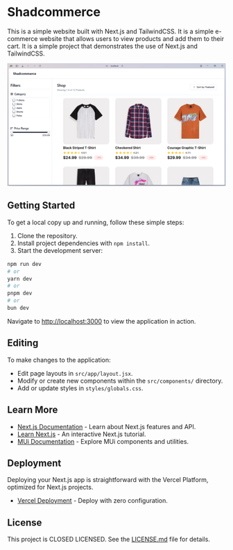 # Shadcommerce

This is a simple website built with Next.js and TailwindCSS. It is a simple e-commerce website that allows users to view products and add them to their cart. It is a simple project that demonstrates the use of Next.js and TailwindCSS.

![Upgrade](/public/og-image.png "This site looks cool doesn't it?")


## Getting Started

To get a local copy up and running, follow these simple steps:

1. Clone the repository.
2. Install project dependencies with `npm install`.
3. Start the development server:

```bash
npm run dev
# or
yarn dev
# or
pnpm dev
# or
bun dev
```

Navigate to [http://localhost:3000](http://localhost:3000) to view the application in action.

## Editing

To make changes to the application:

- Edit page layouts in `src/app/layout.jsx`.
- Modify or create new components within the `src/components/` directory.
- Add or update styles in `styles/globals.css`.

## Learn More

- [Next.js Documentation](https://nextjs.org/docs) - Learn about Next.js features and API.
- [Learn Next.js](https://nextjs.org/learn) - An interactive Next.js tutorial.
- [MUi Documentation](https://mui.com/getting-started/usage/) - Explore MUi components and utilities.

## Deployment

Deploying your Next.js app is straightforward with the Vercel Platform, optimized for Next.js projects.

- [Vercel Deployment](https://vercel.com/new?utm_medium=default-template&filter=next.js&utm_source=create-next-app&utm_campaign=create-next-app-readme) - Deploy with zero configuration.


## License

This project is CLOSED LICENSED. See the [LICENSE.md](LICENSE.md) file for details.
